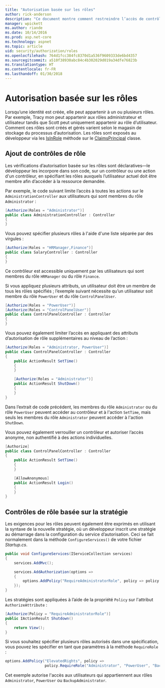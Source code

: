 ```yaml
---
title: "Autorisation basée sur les rôles"
author: rick-anderson
description: "Ce document montre comment restreindre l’accès de contrôleur et d’action ASP.NET Core en passant des rôles à l’attribut Authorize."
manager: wpickett
ms.author: riande
ms.date: 10/14/2016
ms.prod: asp.net-core
ms.technology: aspnet
ms.topic: article
uid: security/authorization/roles
ms.openlocfilehash: 764d1fcc384fc8370d1a536f9609333de6bd4357
ms.sourcegitcommit: a510f38930abc84c4b302029d019a34dfe76823b
ms.translationtype: HT
ms.contentlocale: fr-FR
ms.lasthandoff: 01/30/2018
---
```

# <a name="role-based-authorization"></a>Autorisation basée sur les rôles

<a name="security-authorization-role-based"></a>

Lorsqu’une identité est créée, elle peut appartenir à un ou plusieurs rôles. Par exemple, Tracy mon peut appartenir aux rôles administrateur et utilisateur tandis que Scott peut uniquement appartenir au rôle d’utilisateur. Comment ces rôles sont créés et gérés varient selon le magasin de stockage du processus d’autorisation. Les rôles sont exposés au développeur via les [IsInRole](https://docs.microsoft.com/dotnet/api/system.security.principal.genericprincipal.isinrole) méthode sur le [ClaimsPrincipal](https://docs.microsoft.com/dotnet/api/system.security.claims.claimsprincipal) classe.

## <a name="adding-role-checks"></a>Ajout de contrôles de rôle

Les vérifications d’autorisation basée sur les rôles sont déclaratives&mdash;le développeur les incorpore dans son code, sur un contrôleur ou une action d'un contrôleur, en spécifiant les rôles auxquels l’utilisateur actuel doit être membre afin d’accéder à la ressource demandée.

Par exemple, le code suivant limite l’accès à toutes les actions sur le `AdministrationController` aux utilisateurs qui sont membres du rôle `Administrator` :

```csharp
[Authorize(Roles = "Administrator")]
public class AdministrationController : Controller
{
}
```

Vous pouvez spécifier plusieurs rôles à l'aide d'une liste séparée par des virgules :

```csharp
[Authorize(Roles = "HRManager,Finance")]
public class SalaryController : Controller
{
}
```

Ce contrôleur est accessible uniquement par les utilisateurs qui sont membres du rôle `HRManager` ou du rôle `Finance`.

Si vous appliquez plusieurs attributs, un utilisateur doit être un membre de tous les rôles spécifiés ; l’exemple suivant nécessite qu’un utilisateur soit membre du rôle `PowerUser` et du rôle `ControlPanelUser`.

```csharp
[Authorize(Roles = "PowerUser")]
[Authorize(Roles = "ControlPanelUser")]
public class ControlPanelController : Controller
{
}
```

Vous pouvez également limiter l’accès en appliquant des attributs d’autorisation de rôle supplémentaires au niveau de l’action :

```csharp
[Authorize(Roles = "Administrator, PowerUser")]
public class ControlPanelController : Controller
{
    public ActionResult SetTime()
    {
    }

    [Authorize(Roles = "Administrator")]
    public ActionResult ShutDown()
    {
    }
}
```

Dans l’extrait de code précédent, les membres du rôle `Administrator` ou du rôle `PowerUser` peuvent accéder au contrôleur et à l'action `SetTime`, mais seuls les membres du rôle `Administrator` peuvent accéder à l'action `ShutDown`.

Vous pouvez également verrouiller un contrôleur et autoriser l’accès anonyme, non authentifié à des actions individuelles.

```csharp
[Authorize]
public class ControlPanelController : Controller
{
    public ActionResult SetTime()
    {
    }

    [AllowAnonymous]
    public ActionResult Login()
    {
    }
}
```

<a name="security-authorization-role-policy"></a>

## <a name="policy-based-role-checks"></a>Contrôles de rôle basée sur la stratégie

Les exigences pour les rôles peuvent également être exprimés en utilisant la syntaxe de la nouvelle stratégie, où un développeur inscrit une stratégie au démarrage dans la configuration du service d’autorisation. Ceci se fait normalement dans la méthode `ConfigureServices()` de votre fichier *Startup.cs*.

```csharp
public void ConfigureServices(IServiceCollection services)
{
    services.AddMvc();

    services.AddAuthorization(options =>
    {
        options.AddPolicy("RequireAdministratorRole", policy => policy.RequireRole("Administrator"));
    });
}
```

Les stratégies sont appliquées à l’aide de la propriété `Policy` sur l'attribut `AuthorizeAttribute` :

```csharp
[Authorize(Policy = "RequireAdministratorRole")]
public IActionResult Shutdown()
{
    return View();
}
```

Si vous souhaitez spécifier plusieurs rôles autorisés dans une spécification, vous pouvez les spécifier en tant que paramètres à la méthode `RequireRole` :

```csharp
options.AddPolicy("ElevatedRights", policy =>
                  policy.RequireRole("Administrator", "PowerUser", "BackupAdministrator"));
```

Cet exemple autorise l'accès aux utilisateurs qui appartiennent aux rôles `Administrator`, `PowerUser` ou `BackupAdministrator`.
